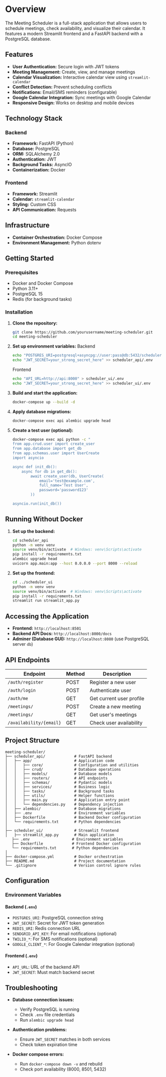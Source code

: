 # Overview

The Meeting Scheduler is a full-stack application that allows users to schedule meetings, check availability, and visualize their calendar. It features a modern Streamlit frontend and a FastAPI backend with a PostgreSQL database.

## Features

* **User Authentication:** Secure login with JWT tokens
* **Meeting Management:** Create, view, and manage meetings
* **Calendar Visualization:** Interactive calendar view using `streamlit-calendar`
* **Conflict Detection:** Prevent scheduling conflicts
* **Notifications:** Email/SMS reminders (configurable)
* **Google Calendar Integration:** Sync meetings with Google Calendar
* **Responsive Design:** Works on desktop and mobile devices

## Technology Stack

### Backend

* **Framework:** FastAPI (Python)
* **Database:** PostgreSQL
* **ORM:** SQLAlchemy 2.0
* **Authentication:** JWT
* **Background Tasks:** AsyncIO
* **Containerization:** Docker

### Frontend

* **Framework:** Streamlit
* **Calendar:** `streamlit-calendar`
* **Styling:** Custom CSS
* **API Communication:** Requests

## Infrastructure

* **Container Orchestration:** Docker Compose
* **Environment Management:** Python dotenv

## Getting Started

### Prerequisites

* Docker and Docker Compose
* Python 3.11+
* PostgreSQL 15
* Redis (for background tasks)

### Installation

1. **Clone the repository:**

   ```bash
   git clone https://github.com/yourusername/meeting-scheduler.git
   cd meeting-scheduler
   ```
2. **Set up environment variables:**
   Backend

   ```bash
   echo "POSTGRES_URI=postgresql+asyncpg://user:pass@db:5432/scheduler" > scheduler_api/.env
   echo "JWT_SECRET=your_strong_secret_here" >> scheduler_api/.env
   ```

   Frontend

   ```bash
   echo "API_URL=http://api:8000" > scheduler_ui/.env
   echo "JWT_SECRET=your_strong_secret_here" >> scheduler_ui/.env
   ```
3. **Build and start the application:**

   ```bash
   docker-compose up --build -d
   ```
4. **Apply database migrations:**

   ```bash
   docker-compose exec api alembic upgrade head
   ```
5. **Create a test user (optional):**

   ```bash
   docker-compose exec api python -c "
   from app.crud.user import create_user
   from app.database import get_db
   from app.schemas.user import UserCreate
   import asyncio

   async def init_db():
       async for db in get_db():
           await create_user(db, UserCreate(
               email='test@example.com',
               full_name='Test User',
               password='password123'
           ))

   asyncio.run(init_db())
   ```

## Running Without Docker

1. **Set up the backend:**

   ```bash
   cd scheduler_api
   python -m venv venv
   source venv/bin/activate  # Windows: venv\Scripts\activate
   pip install -r requirements.txt
   alembic upgrade head
   uvicorn app.main:app --host 0.0.0.0 --port 8000 --reload
   ```
2. **Set up the frontend:**

   ```bash
   cd ../scheduler_ui
   python -m venv venv
   source venv/bin/activate  # Windows: venv\Scripts\activate
   pip install -r requirements.txt
   streamlit run streamlit_app.py
   ```

## Accessing the Application

* **Frontend:** `http://localhost:8501`
* **Backend API Docs:** `http://localhost:8000/docs`
* **Adminer (Database GUI):** `http://localhost:8080` (use PostgreSQL server `db`)

## API Endpoints

| Endpoint                | Method | Description              |
| ----------------------- | ------ | ------------------------ |
| `/auth/register`        | POST   | Register a new user      |
| `/auth/login`           | POST   | Authenticate user        |
| `/auth/me`              | GET    | Get current user profile |
| `/meetings/`            | POST   | Create a new meeting     |
| `/meetings/`            | GET    | Get user's meetings      |
| `/availability/{email}` | GET    | Check user availability  |

## Project Structure

```text
meeting-scheduler/
├── scheduler_api/             # FastAPI backend
│   ├── app/                   # Application code
│   │   ├── core/              # Configuration and utilities
│   │   ├── crud/              # Database operations
│   │   ├── models/            # Database models
│   │   ├── routers/           # API endpoints
│   │   ├── schemas/           # Pydantic models
│   │   ├── services/          # Business logic
│   │   ├── tasks/             # Background tasks
│   │   ├── utils/             # Helper functions
│   │   ├── main.py            # Application entry point
│   │   └── dependencies.py    # Dependency injection
│   ├── alembic/               # Database migrations
│   ├── .env                   # Environment variables
│   ├── Dockerfile             # Backend Docker configuration
│   └── requirements.txt       # Python dependencies
│
├── scheduler_ui/              # Streamlit frontend
│   ├── streamlit_app.py       # Main application
   ├── .env                   # Environment variables
   ├── Dockerfile             # Frontend Docker configuration
   └── requirements.txt       # Python dependencies
│
├── docker-compose.yml         # Docker orchestration
├── README.md                  # Project documentation
└── .gitignore                 # Version control ignore rules
```

## Configuration

### Environment Variables

#### Backend (`.env`)

* `POSTGRES_URI`: PostgreSQL connection string
* `JWT_SECRET`: Secret for JWT token generation
* `REDIS_URI`: Redis connection URL
* `SENDGRID_API_KEY`: For email notifications (optional)
* `TWILIO_*`: For SMS notifications (optional)
* `GOOGLE_CLIENT_*`: For Google Calendar integration (optional)

#### Frontend (`.env`)

* `API_URL`: URL of the backend API
* `JWT_SECRET`: Must match backend secret


## Troubleshooting

* **Database connection issues:**

  * Verify PostgreSQL is running
  * Check `.env` file credentials
  * Run `alembic upgrade head`
* **Authentication problems:**

  * Ensure `JWT_SECRET` matches in both services
  * Check token expiration time
* **Docker compose errors:**

  * Run `docker-compose down -v` and rebuild
  * Check port availability (8000, 8501, 5432)
